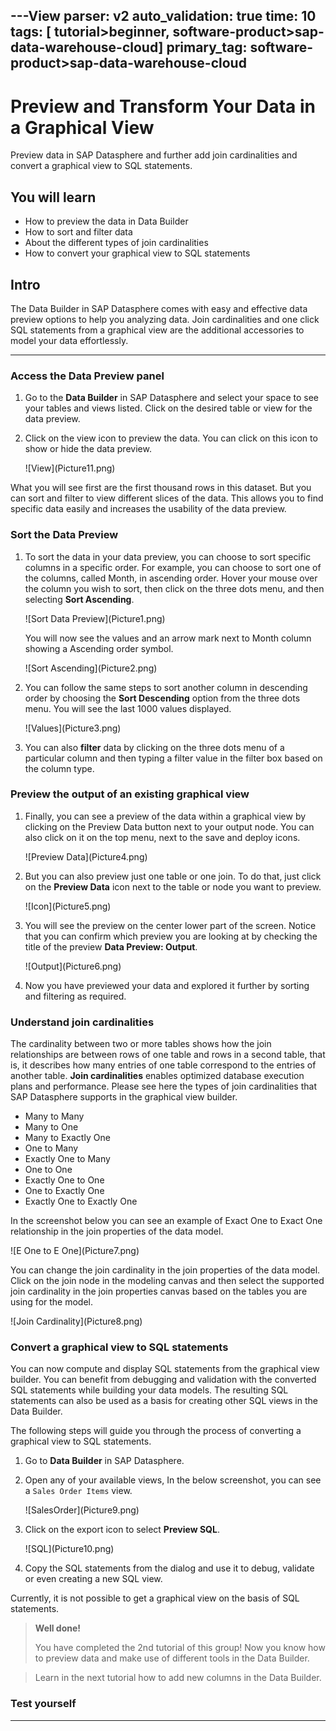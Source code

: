 ---View
parser: v2
auto_validation: true
time: 10
tags: [ tutorial>beginner, software-product>sap-data-warehouse-cloud]
primary_tag: software-product>sap-data-warehouse-cloud
---

# Preview and Transform Your Data in a Graphical View
<!-- description --> Preview data in SAP Datasphere and further add join cardinalities and convert a graphical view to SQL statements.

## You will learn
- How to preview the data in Data Builder 
- How to sort and filter data
- About the different types of join cardinalities
- How to convert your graphical view to SQL statements


## Intro
The Data Builder in SAP Datasphere comes with easy and effective data preview options to help you analyzing data. Join cardinalities and one click SQL statements from a graphical view are the additional accessories to model your data effortlessly.

---

### Access the Data Preview panel


1.	Go to the **Data Builder** in SAP Datasphere and select your space to see your tables and views listed. Click on the desired table or view for the data preview.

2.	Click on the view icon to preview the data. You can click on this icon to show or hide the data preview.

    <!-- border -->![View](Picture11.png)

What you will see first are the first thousand rows in this dataset. But you can sort and filter to view different slices of the data.
This allows you to find specific data easily and increases the usability of the data preview.



### Sort the Data Preview


1.	To sort the data in your data preview, you can choose to sort specific columns in a specific order. For example, you can choose to sort one of the columns, called Month, in ascending order. Hover your mouse over the column you wish to sort, then click on the three dots menu, and then selecting **Sort Ascending**.

    <!-- border -->![Sort Data Preview](Picture1.png)

    You will now see the values and an arrow mark next to Month column showing a Ascending order symbol.

    <!-- border -->![Sort Ascending](Picture2.png)

2.	You can follow the same steps to sort another column in descending order by choosing the **Sort Descending** option from the three dots menu. You will see the last 1000 values displayed.

    <!-- border -->![Values](Picture3.png)

3.	You can also **filter** data by clicking on the three dots menu of a particular column and then typing a filter value in the filter box based on the column type.




### Preview the output of an existing graphical view


1.	Finally, you can see a preview of the data within a graphical view by clicking on the Preview Data button next to your output node. You can also click on it on the top menu, next to the save and deploy icons.

    <!-- border -->![Preview Data](Picture4.png)

2.	But you can also preview just one table or one join. To do that, just click on the **Preview Data** icon next to the table or node you want to preview.

    <!-- border -->![Icon](Picture5.png)

3.	You will see the preview on the center lower part of the screen. Notice that you can confirm which preview you are looking at by checking the title of the preview **Data Preview: Output**.

    <!-- border -->![Output](Picture6.png)

4.	Now you have previewed your data and explored it further by sorting and filtering as required.



### Understand join cardinalities

The cardinality between two or more tables shows how the join relationships are between rows of one table and rows in a second table, that is, it describes how many entries of one table correspond to the entries of another table. **Join cardinalities** enables optimized database execution plans and performance. Please see here the types of join cardinalities that SAP Datasphere supports in the graphical view builder.

-	Many to Many
-	Many to One
-	Many to Exactly One
-	One to Many
-	Exactly One to Many
-	One to One
-	Exactly One to One
-	One to Exactly One
-	Exactly One to Exactly One


In the screenshot below you can see an example of Exact One to Exact One relationship in the join properties of the data model.

  <!-- border -->![E One to E One](Picture7.png)

You can change the join cardinality in the join properties of the data model. Click on the join node in the modeling canvas and then select the supported join cardinality in the join properties canvas based on the tables you are using for the model.

  <!-- border -->![Join Cardinality](Picture8.png)



### Convert a graphical view to SQL statements


You can now compute and display SQL statements from the graphical view builder. You can benefit from debugging and validation with the converted SQL statements while building your data models. The resulting SQL statements can also be used as a basis for creating other SQL views in the Data Builder.

The  following steps will guide you through the process of converting a graphical view to SQL statements.

1.	Go to **Data Builder** in SAP Datasphere.

2.	Open any of your available views, In the below screenshot, you can see a `Sales Order Items` view.

    <!-- border -->![SalesOrder](Picture9.png)

3.	Click on the export icon to select **Preview SQL**.

    <!-- border -->![SQL](Picture10.png)

4.	Copy the SQL statements from the dialog and use it to debug, validate or even creating a new SQL view.

Currently, it is not possible to get a graphical view on the basis of SQL statements.


> **Well done!**
>
> You have completed the 2nd tutorial of this group! Now you know how to preview data and make use of different tools in the Data Builder.

> Learn in the next tutorial how to add new columns in the Data Builder.



### Test yourself








---
